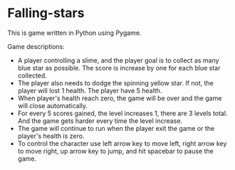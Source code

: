 # Falling-stars
This is game written in Python using Pygame.

Game descriptions:
 - A player controlling a slime, and the player goal is to collect as many blue star as possible. The score is increase by one for each blue star collected.
 - The player also needs to dodge the spinning yellow star. If not, the player will lost 1 health. The player have 5 health.
 - When player's health reach zero, the game will be over and the game will close automatically.
 - For every 5 scores gained, the level increases 1, there are 3 levels total. And the game gets harder every time the level increase.
 - The game will continue to run when the player exit the game or the player's health is zero.
 - To control the character use left arrow key to move left, right arrow key to move right, up arrow key to jump, and hit spacebar to pause the game.
